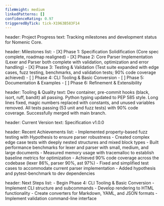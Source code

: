 ```yaml
---
fileWeight: medium
linkedPatterns: []
confidenceRating: 0.97
triggeredByTick: tick-X1963B583F14
---
```


header: Project Progress
  text: Tracking milestones and development status for Nomenic Core.

header: Milestones
  list:
    - [X] Phase 1: Specification Solidification (Core spec complete, roadmap realigned)
    - [X] Phase 2: Core Parser Implementation (Lexer and Parser both complete with validation, optimization and error handling)
    - [X] Phase 3: Testing & Validation (Test suite expanded with edge cases, fuzz testing, benchmarks, and validation tests; 90% code coverage achieved)
    - [ ] Phase 4: CLI Tooling & Basic Conversion
    - [ ] Phase 5: Documentation & Examples
    - [ ] Phase 6: Refinement & Extensibility

header: Tooling & Quality
  text: Dev container, pre-commit hooks (black, isort, ruff, bandit) all passing. Python typing updated to PEP 585 style. Long lines fixed, magic numbers replaced with constants, and unused variables removed. All tests passing (53 unit and fuzz tests) with 90% code coverage. Successfully merged with main branch.

header: Current Version
  text: Specification v1.0.0 

header: Recent Achievements
  list:
    - Implemented property-based fuzz testing with Hypothesis to ensure parser robustness
    - Created complex edge case tests with deeply nested structures and mixed block types
    - Built performance benchmarks for lexer and parser with small, medium, and large documents
    - Measured memory usage with tracemalloc to establish baseline metrics for optimization
    - Achieved 90% code coverage across the codebase (lexer 86%, parser 90%, ast 97%)
    - Fixed and simplified test cases to accommodate current parser implementation
    - Added hypothesis and pytest-benchmark to dev dependencies

header: Next Steps
  list:
    - Begin Phase 4: CLI Tooling & Basic Conversion
    - Implement CLI structure and subcommands
    - Develop rendering to HTML functionality
    - Create converters for Markdown, YAML, and JSON formats
    - Implement validation command-line interface 